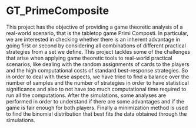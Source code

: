 # GT_PrimeComposite

This project has the objective of providing a game theoretic analysis of a real-world scenario, that is the tabletop game Primi Composti. In particular, we are interested in checking whether there is an inherent advantage in going first or second by considering all combinations of different practical strategies from a set we define. This project tackles some of the challenges that arise when applying game theoretic tools to real-world practical scenarios, like dealing with the random assignments of cards to the players and the high computational costs of standard best-response strategies. So in order to deal with these aspects, we have tried to find a balance over the number of samples and the number of strategies in order to have statistical significance and also to not have too much computational time required to run all the computations. After the simulations, some analyses are performed in order to understand if there are some advantages and if the game is fair enough for both players. Finally a minimization method is used to find the binomial distribution that best fits the data obtained through the simulations.
